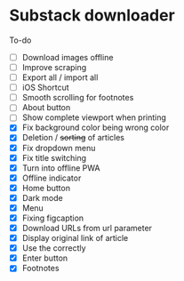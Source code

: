 # Substack downloader

To-do

- [ ] Download images offline
- [ ] Improve scraping
- [ ] Export all / import all
- [ ] iOS Shortcut
- [ ] Smooth scrolling for footnotes
- [ ] About button
- [ ] Show complete viewport when printing
- [x] Fix background color being wrong color
- [x] Deletion / ~~sorting~~ of articles
- [x] Fix dropdown menu
- [x] Fix title switching
- [x] Turn into offline PWA
- [x] Offline indicator
- [x] Home button
- [x] Dark mode
- [x] Menu
- [x] Fixing figcaption
- [x] Download URLs from url parameter
- [x] Display original link of article
- [x] Use the <Avatar /> correctly
- [x] Enter button
- [x] Footnotes
